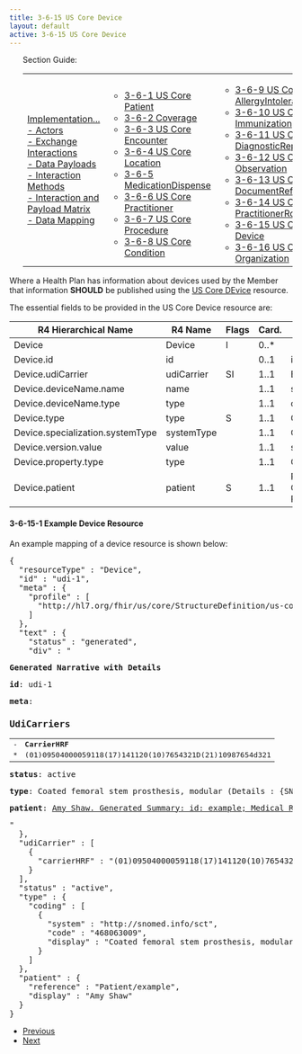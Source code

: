 ```yaml
---
title: 3-6-15 US Core Device
layout: default
active: 3-6-15 US Core Device
---
```


<ul id="markdown-toc">
	Section Guide:
  <table>
		<tr>
			<td>
	<li><a href="./3_PDex_Implementation_Actors,_Interactions,_Data_Payloads_and_Methods.html" id="markdown-toc-section3">Implementation...</a></li>
  <li><a href="./3-1_Actors.html" id="markdown-toc-actors">- Actors</a></li>
  <li><a href="./3-2_Exchange_Interactions.html" id="markdown-toc-interactions">- Exchange Interactions</a></li>
	<li><a href="./3-3_Data_Payloads.html" id="markdown-toc-payloads">- Data Payloads</a></li>
	<li><a href="./3-4_Interaction_Methods.html" id="markdown-toc-interactions">- Interaction Methods</a></li>
	<li><a href="./3-5_Interaction_and_Payload_Matrix.html" id="markdown-toc-matrix">- Interaction and Payload Matrix</a></li>
	<li><a href="./3-6_Data_Mapping.html" id="markdown-toc-mapping">- Data Mapping</a></li>
			</td>
			<td>
				<ul>
              <li><a href="3-6-1_US_Core_Patient.html">3-6-1 US Core Patient</a></li>
              <li><a href="3-6-2_Coverage.html">3-6-2 Coverage</a></li>
              <li><a href="3-6-3_US_Core_Encounter.html">3-6-3 US Core Encounter</a></li>
              <li><a href="3-6-4_US_Core_Location.html">3-6-4 US Core Location</a></li>
              <li><a href="3-6-5_MedicationDispense.html">3-6-5 MedicationDispense</a></li>
              <li><a href="3-6-6_US_Core_Practitioner.html">3-6-6 US Core Practitioner</a></li>
              <li><a href="3-6-7_US_Core_Procedure.html">3-6-7 US Core Procedure</a></li>
              <li><a href="3-6-8_US_Core_Condition.html">3-6-8 US Core Condition</a></li>
				</ul>
				</td>
			<td>
				<ul>
              <li><a href="3-6-9_US_Core_AllergyIntolerance.html">3-6-9 US Core AllergyIntolerance</a></li>
              <li><a href="3-6-10_US_Core_Immunization.html">3-6-10 US Core Immunization</a></li>
              <li><a href="3-6-11_US_Core_DiagnosticReport.html">3-6-11 US Core DiagnosticReport</a></li>
              <li><a href="3-6-12_US_Core_Observation.html">3-6-12 US Core Observation</a></li>
              <li><a href="3-6-13_US_Core_DocumentReference.html">3-6-13 US Core DocumentReference</a></li>
              <li><a href="3-6-14_US_Core_PractitionerRole.html">3-6-14 US Core PractitionerRole</a></li>
              <li><a href="3-6-15_US_Core_Device.html">3-6-15 US Core Device</a></li>
              <li><a href="3-6-16_US_Core_Organization.html">3-6-16 US Core Organization</a></li>
				</ul>
				</td>
			<td>
				<ul>
					    <li><a href="3-6-17_US_Core_CarePlan.html">3-6-17 US Core CarePlan</a></li>
              <li><a href="3-6-18_US_Core_CareTeam.html">3-6-18 US Core CareTeam</a></li>
              <li><a href="3-6-19_US_Core_Medication.html">3-6-19 US Core Medication</a></li>
              <li><a href="3-6-20_US_Core_MedicationRequest.html">3-6-20 US Core MedicationRequest</a></li>
              <li><a href="3-6-21_US_Core_MedicationStatement.html">3-6-21 US Core MedicationStatement</a></li>
              <li><a href="3-6-22_US_Core_Goal_Profile.html">3-6-22 US Core Goal Profile</a></li>
            </ul>
			</td>	
		</tr>
	</table>
</ul>


Where a Health Plan has information about devices used by the Member that information **SHOULD** be published using the [US Core DEvice](https://build.fhir.org/ig/HL7/US-Core-R4/StructureDefinition-us-core-device.html) resource. 

The essential fields to be provided in the US Core Device resource are:

| R4 Hierarchical Name             | R4 Name    | Flags | Card. | Type                               |
|----------------------------------|------------|-------|-------|------------------------------------|
| Device                           | Device     | I     | 0..*  |                                    |
| Device.id                        | id         |      | 0..1  | id                                 |
| Device.udiCarrier                | udiCarrier | SI   | 1..1  | BackboneElement                    |
| Device.deviceName.name           | name       |       | 1..1  | string                             |
| Device.deviceName.type           | type       |       | 1..1  | code                               |
| Device.type                      | type       | S     | 1..1  | CodeableConcept                    |
| Device.specialization.systemType | systemType |       | 1..1  | CodeableConcept                    |
| Device.version.value             | value      |       | 1..1  | string                             |
| Device.property.type             | type       |       | 1..1  | CodeableConcept                    |
| Device.patient                   | patient    | S     | 1..1  | Reference(US Core Patient Profile) |


#### 3-6-15-1 Example Device Resource

An example mapping of a device resource is shown below:

<pre>
{
  "resourceType" : "Device",
  "id" : "udi-1",
  "meta" : {
    "profile" : [
      "http://hl7.org/fhir/us/core/StructureDefinition/us-core-device"
    ]
  },
  "text" : {
    "status" : "generated",
    "div" : "<div xmlns=\"http://www.w3.org/1999/xhtml\"><p><b>Generated Narrative with Details</b></p><p><b>id</b>: udi-1</p><p><b>meta</b>: </p><h3>UdiCarriers</h3><table class=\"grid\"><tr><td>-</td><td><b>CarrierHRF</b></td></tr><tr><td>*</td><td>(01)09504000059118(17)141120(10)7654321D(21)10987654d321</td></tr></table><p><b>status</b>: active</p><p><b>type</b>: Coated femoral stem prosthesis, modular <span style=\"background: LightGoldenRodYellow\">(Details : {SNOMED CT code '468063009' = 'Coated femoral stem prosthesis, modular (physical object)', given as 'Coated femoral stem prosthesis, modular'})</span></p><p><b>patient</b>: <a href=\"Patient-example.html\">Amy Shaw. Generated Summary: id: example; Medical Record Number = 1032702 (USUAL); active; Amy V. Shaw ; ph: 555-555-5555(HOME), amy.shaw@example.com; gender: female; birthDate: Feb 20, 2007</a></p></div>"
  },
  "udiCarrier" : [
    {
      "carrierHRF" : "(01)09504000059118(17)141120(10)7654321D(21)10987654d321"
    }
  ],
  "status" : "active",
  "type" : {
    "coding" : [
      {
        "system" : "http://snomed.info/sct",
        "code" : "468063009",
        "display" : "Coated femoral stem prosthesis, modular"
      }
    ]
  },
  "patient" : {
    "reference" : "Patient/example",
    "display" : "Amy Shaw"
  }
}
</pre>

<ul>
  <li><a href="3-6-14_US_Core_PractitionerRole.html" >Previous</a></li>
  <li><a href="3-6-16_US_Core_Organization.html" >Next</a></li>
</ul>